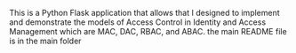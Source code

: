 This is a Python Flask application that allows that I designed to implement and demonstrate the models of Access Control in Identity and Access Management which are MAC, DAC, RBAC, and ABAC.
the main README file is in the main folder
